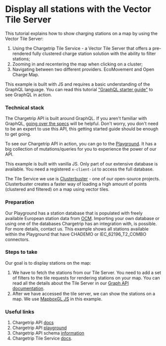 # Display all stations with the Vector Tile Server

This tutorial explains how to show charging stations on a map by using the Vector Tile Server:

1. Using the Chargetrip Tile Service - a Vector Tile Server that offers a pre-rendered fully clustered charge station solution with the ability to filter stations;
2. Zooming in and recentering the map when clicking on a cluster;
3. Navigating between two different providers. EcoMovement and Open Charge Map.

This example is built with JS and requires a basic understanding of the GraphQL language. You can read this tutorial ["GraphQL starter guide"]() to see GraphQL in action.

### Technical stack

The Chargetrip API is built around GraphQL. If you aren't familiar with GraphQL, [going over the specs](https://graphql.org/learn/) will be helpful. Don't worry, you don't need to be an expert to use this API, this getting started guide should be enough to get going.

To see our Chargetrip API in action, you can go to the [Playground](https://playground.chargetrip.com/). It has a big collection of mutations/queries for you to experience the power of our API.

This example is built with vanilla JS. Only part of our extensive database is available. You need a registered `x-client-id` to access the full database. 

The Tile Service we use is [Clusterbuster](https://github.com/chargetrip/clusterbuster) - one of our open-source projects. Clusterbuster creates a faster way of loading a high amount of points (clustered and filtered) on a map using vector tiles.

### Preparation

Our Playground has a station database that is populated with freely available European station data from [OCM](https://openchargemap.org/site). Importing your own database or using one of the databases Chargetrip has an integration with, is possible. For more details, contact us. This example shows all stations available within the Playground that have CHADEMO or IEC_62196_T2_COMBO connectors. 

### Steps to take

Our goal is to display stations on the map:

1. We have to fetch the stations from our Tile Server. You need to add a set of filters to the tile requests for rendering stations on your map. You can read all the details about the Tile Server in our [Graph API documentation](https://docs.chargetrip.com/#tile-service).
2. After we have accessed the tile server, we can show the stations on a map. We use [MapboxGL JS](https://docs.mapbox.com/mapbox-gl-js/overview/#quickstart) in this example.

### Useful links

1. Chargetrip API [docs](https://docs.chargetrip.com/)
2. Chargetrip API [playground](https://playground.chargetrip.com/)
3. Chargetrip API schema [information](https://voyager.chargetrip.com/)
4. Chargetrip Tile Service [docs](https://docs.chargetrip.com/#tile-service).
